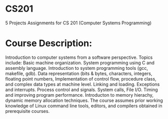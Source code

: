 # CS201
5 Projects Assignments for CS 201 (Computer Systems Programming)

# Course Description:
Introduction to computer systems from a software perspective. Topics include: Basic machine organization. System programming using C and assembly language. Introduction to system programming tools (gcc, makefile, gdb). Data representation (bits & bytes, characters, integers, floating point numbers, Implementation of control flow, procedure class, and complex data types at machine level. Linking and loading. Exceptions and interrupts. Process control and signals. System calls, File I/O. Timing and improving program performance. Introducton to memory hierachy, dynamic memory allocation techniques. 
The course assumes prior working knowledge of Linux command line tools, editors, and compilers obtained in prerequisite courses.
